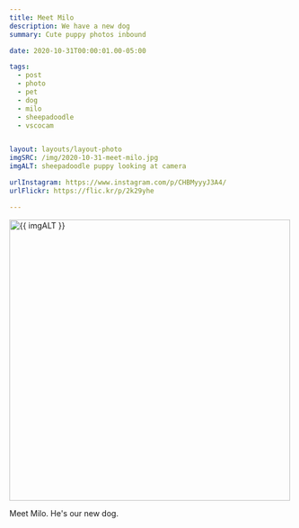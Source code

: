 ```yaml
---
title: Meet Milo
description: We have a new dog
summary: Cute puppy photos inbound

date: 2020-10-31T00:00:01.00-05:00

tags:
  - post
  - photo
  - pet
  - dog
  - milo
  - sheepadoodle
  - vscocam


layout: layouts/layout-photo
imgSRC: /img/2020-10-31-meet-milo.jpg
imgALT: sheepadoodle puppy looking at camera

urlInstagram: https://www.instagram.com/p/CHBMyyyJ3A4/
urlFlickr: https://flic.kr/p/2k29yhe

---
```

<p><img class="u-photo img-polaroid" src="{{ imgSRC }}" alt="{{ imgALT }}" width="500" height="500"></p>

Meet Milo. He's our new dog.
